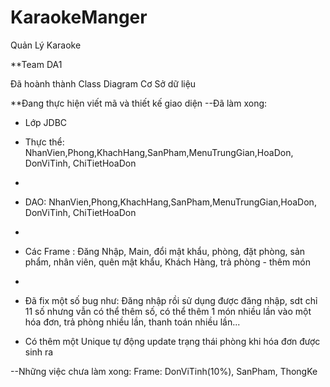 # KaraokeManger
Quản Lý Karaoke

**Team DA1

Đã hoành thành Class Diagram
Cơ Sở dữ liệu


**Đang thực hiện viết mã và thiết kế giao diện
--Đã làm xong:
+ Lớp JDBC
+ Thực thể: NhanVien,Phong,KhachHang,SanPham,MenuTrungGian,HoaDon, DonViTinh, ChiTietHoaDon
+ 
+ DAO: NhanVien,Phong,KhachHang,SanPham,MenuTrungGian,HoaDon, DonViTinh, ChiTietHoaDon
+ 
+ Các Frame : Đăng Nhập, Main, đổi mật khẩu, phòng, đặt phòng, sản phẩm, nhân viên, quên mật khẩu, Khách Hàng, trả phòng - thêm món
+ 
+ Đã fix một số bug như: Đăng nhập rồi sử dụng được đăng nhập, sdt chỉ 11 số nhưng vẫn có thể thêm số, có thể thêm 1 món nhiều lần vào một hóa đơn, trả phòng nhiều lần, thanh toán nhiều lần...

+ Có thêm một Unique tự động update trạng thái phòng khi hóa đơn được sinh ra

--Những việc chưa làm xong:
Frame: DonViTinh(10%), SanPham, ThongKe
